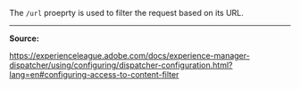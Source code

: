 The `/url` proeprty is used to filter the request based on its URL.

---

**Source:**

https://experienceleague.adobe.com/docs/experience-manager-dispatcher/using/configuring/dispatcher-configuration.html?lang=en#configuring-access-to-content-filter
